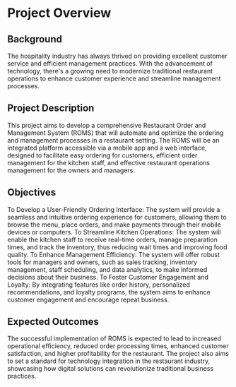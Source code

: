 # Project Overview

## Background
The hospitality industry has always thrived on providing excellent customer service and efficient management practices. With the advancement of technology, there's a growing need to modernize traditional restaurant operations to enhance customer experience and streamline management processes.

## Project Description
This project aims to develop a comprehensive Restaurant Order and Management System (ROMS) that will automate and optimize the ordering and management processes in a restaurant setting. The ROMS will be an integrated platform accessible via a mobile app and a web interface, designed to facilitate easy ordering for customers, efficient order management for the kitchen staff, and effective restaurant operations management for the owners and managers.

## Objectives
To Develop a User-Friendly Ordering Interface: The system will provide a seamless and intuitive ordering experience for customers, allowing them to browse the menu, place orders, and make payments through their mobile devices or computers.
To Streamline Kitchen Operations: The system will enable the kitchen staff to receive real-time orders, manage preparation times, and track the inventory, thus reducing wait times and improving food quality.
To Enhance Management Efficiency: The system will offer robust tools for managers and owners, such as sales tracking, inventory management, staff scheduling, and data analytics, to make informed decisions about their business.
To Foster Customer Engagement and Loyalty: By integrating features like order history, personalized recommendations, and loyalty programs, the system aims to enhance customer engagement and encourage repeat business.

## Expected Outcomes
The successful implementation of ROMS is expected to lead to increased operational efficiency, reduced order processing times, enhanced customer satisfaction, and higher profitability for the restaurant. The project also aims to set a standard for technology integration in the restaurant industry, showcasing how digital solutions can revolutionize traditional business practices.

